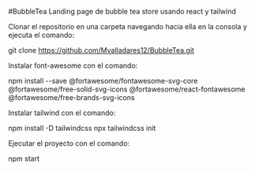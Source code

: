 #BubbleTea
Landing page de bubble tea store usando react y tailwind

Clonar el repositorio en una carpeta navegando hacia ella en la consola y ejecuta el comando:

git clone https://github.com/Mvalladares12/BubbleTea.git

Instalar font-awesome con el comando:

npm install --save @fortawesome/fontawesome-svg-core @fortawesome/free-solid-svg-icons @fortawesome/react-fontawesome @fortawesome/free-brands-svg-icons

Instalar tailwind con el comando:

npm install -D tailwindcss npx tailwindcss init

Ejecutar el proyecto con el comando:

npm start

